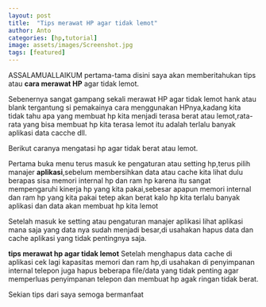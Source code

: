 ```yaml
---
layout: post
title:  "Tips merawat HP agar tidak lemot"
author: Anto
categories: [hp,tutorial]
image: assets/images/Screenshot.jpg
tags: [featured]
---
```


ASSALAMUALLAIKUM pertama-tama disini saya akan memberitahukan tips atau **cara merawat HP** agar tidak lemot.

Sebenernya sangat gampang sekali merawat HP agar tidak lemot hank atau blank tergantung si pemakainya cara menggunakan HPnya,kadang kita tidak tahu apa yang membuat hp kita menjadi terasa berat atau lemot,rata-rata yang bisa membuat hp kita terasa lemot itu adalah terlalu banyak aplikasi data cacche dll.

Berikut caranya mengatasi hp agar tidak berat atau lemot.

Pertama buka menu terus masuk ke pengaturan atau setting hp,terus pilih manajer **aplikasi**,sebelum membersihkan data atau cache kita lihat dulu berapas sisa memori internal hp dan ram hp karena itu sangat mempengaruhi kinerja hp yang kita pakai,sebesar apapun memori internal dan ram hp yang kita pakai tetep akan berat kalo hp kita terlalu banyak aplikasi dan data akan membuat hp kita lemot

Setelah masuk ke setting atau pengaturan manajer aplikasi lihat aplikasi mana saja yang data nya sudah menjadi besar,di usahakan hapus data dan cache aplikasi yang tidak pentingnya saja.

**tips merawat hp agar tidak lemot**
Setelah menghapus data cache di aplikasi cek lagi kapasitas memori dan ram hp,di usahakan di penyimpanan internal telepon juga hapus beberapa file/data yang tidak penting agar memperluas penyimpanan telepon dan membuat hp agak ringan tidak berat.

Sekian tips dari saya semoga bermanfaat
